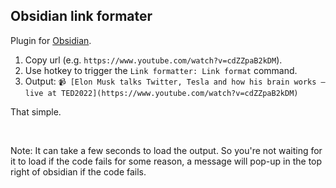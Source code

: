 ## Obsidian link formater

Plugin for [Obsidian](https://obsidian.md).

1. Copy url (e.g. `https://www.youtube.com/watch?v=cdZZpaB2kDM`).
2. Use hotkey to trigger the `Link formatter: Link format` command.
3. Output: `📹 [Elon Musk talks Twitter, Tesla and how his brain works — live at TED2022](https://www.youtube.com/watch?v=cdZZpaB2kDM)`

That simple.

<br>

Note: It can take a few seconds to load the output. So you're not waiting for it to load if the code fails for some reason, a message will pop-up in the top right of obsidian if the code fails.
